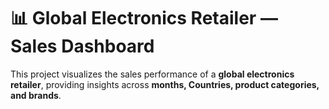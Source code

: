 # 📊 Global Electronics Retailer — Sales Dashboard

This project visualizes the sales performance of a **global electronics retailer**, providing insights across **months, Countries, product categories, and brands**.
